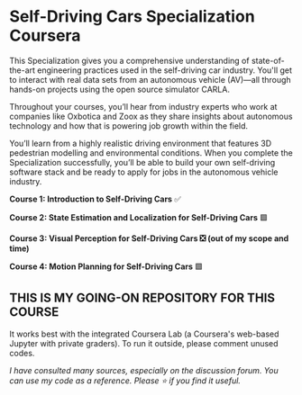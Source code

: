 # Self-Driving Cars Specialization Coursera

This Specialization gives you a comprehensive understanding of state-of-the-art engineering practices used in the self-driving car industry. You'll get to interact with real data sets from an autonomous vehicle (AV)―all through hands-on projects using the open source simulator CARLA.

Throughout your courses, you’ll hear from industry experts who work at companies like Oxbotica and Zoox as they share insights about autonomous technology and how that is powering job growth within the field.

You’ll learn from a highly realistic driving environment that features 3D pedestrian modelling and environmental conditions. When you complete the Specialization successfully, you’ll be able to build your own self-driving software stack and be ready to apply for jobs in the autonomous vehicle industry.

**Course 1: Introduction to Self-Driving Cars** ✅

**Course 2: State Estimation and Localization for Self-Driving Cars** 🟩

**Course 3: Visual Perception for Self-Driving Cars ❎ (out of my scope and time)**

**Course 4: Motion Planning for Self-Driving Cars** 🟩

## THIS IS MY GOING-ON REPOSITORY FOR THIS COURSE
It works best with the integrated Coursera Lab (a Coursera's web-based Jupyter with private graders). To run it outside, please comment unused codes.

*I have consulted many sources, especially on the discussion forum. You can use my code as a reference. Please ⭐ if you find it useful.*
